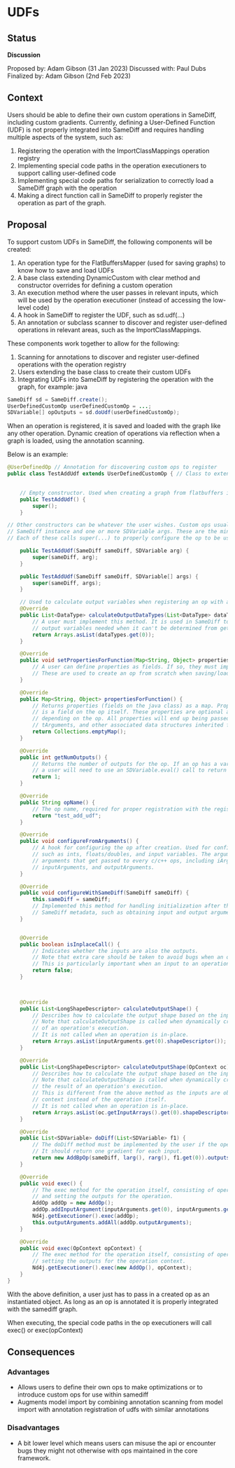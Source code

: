 # UDFs

## Status
**Discussion**

Proposed by: Adam Gibson (31 Jan 2023)
Discussed with: Paul Dubs
Finalized by: Adam Gibson (2nd Feb 2023)


## Context

Users should be able to define their own custom operations in SameDiff, including custom gradients. 
Currently, defining a User-Defined Function (UDF) is not properly integrated into SameDiff and requires handling multiple aspects of the system, such as:

1. Registering the operation with the ImportClassMappings operation registry
2. Implementing special code paths in the operation executioners to support calling user-defined code
3. Implementing special code paths for serialization to correctly load a SameDiff graph with the operation
4. Making a direct function call in SameDiff to properly register the operation as part of the graph.

## Proposal 
To support custom UDFs in SameDiff, the following components will be created:

1. An operation type for the FlatBuffersMapper (used for saving graphs) to know how to save and load UDFs
2. A base class extending DynamicCustom with clear method and constructor overrides for defining a custom operation
3.  An execution method where the user passes in relevant inputs, which will be used by the operation executioner (instead of accessing the low-level code)
4. A hook in SameDiff to register the UDF, such as sd.udf(...)
5. An annotation or subclass scanner to discover and register user-defined operations in relevant areas, such as the ImportClassMappings.

These components work together to allow for the following:

1. Scanning for annotations to discover and register user-defined operations with the operation registry
2. Users extending the base class to create their custom UDFs
3. Integrating UDFs into SameDiff by registering the operation with the graph, for example:
java
```java
SameDiff sd = SameDiff.create();
UserDefinedCustomOp userDefinedCustomOp = ...;
SDVariable[] opOutputs = sd.doUdf(userDefinedCustomOp);
```

When an operation is registered, it is saved and loaded with the graph like any other operation.
Dynamic creation of operations via reflection when a graph is loaded, using the annotation scanning.

Below is an example:
```java
@UserDefinedOp // Annotation for discovering custom ops to register
public class TestAddUdf extends UserDefinedCustomOp { // Class to extend
    

    // Empty constructor. Used when creating a graph from flatbuffers in the underlying { org.nd4j.autodiff.samediff.serde.FlatBuffersMapper}.
    public TestAddUdf() {
        super();
    }

// Other constructors can be whatever the user wishes. Custom ops usually take in a
// SameDiff instance and one or more SDVariable args. These are the minimum components to instantiate an op.
// Each of these calls super(...) to properly configure the op to be used within the SameDiff graph passed in.

    public TestAddUdf(SameDiff sameDiff, SDVariable arg) {
        super(sameDiff, arg);
    }

    public TestAddUdf(SameDiff sameDiff, SDVariable[] args) {
        super(sameDiff, args);
    }

    // Used to calculate output variables when registering an op with a graph.
    @Override
    public List<DataType> calculateOutputDataTypes(List<DataType> dataTypes) {
        // A user must implement this method. It is used in SameDiff to determine the number of 
        // output variables needed when it can't be determined from getNumOutputs().
        return Arrays.asList(dataTypes.get(0));
    }

    @Override
    public void setPropertiesForFunction(Map<String, Object> properties) {
        // A user can define properties as fields. If so, they must implement this method and propertiesForFunction().
        // These are used to create an op from scratch when saving/loading a model.
    }

    @Override
    public Map<String, Object> propertiesForFunction() {
        // Returns properties (fields on the java class) as a map. Properties can be any value that
        // is a field on the op itself. These properties are optional and may not be needed, 
        // depending on the op. All properties will end up being passed to the underlying iArguments, 
        // tArguments, and other associated data structures inherited from DynamicCustomOp.
        return Collections.emptyMap();
    }

    @Override
    public int getNumOutputs() {
        // Returns the number of outputs for the op. If an op has a variable number of outputs, 
        // a user will need to use an SDVariable.eval() call to return an int to determine the number of outputs.
        return 1;
    }

    @Override
    public String opName() {
        // The op name, required for proper registration with the registry.
        return "test_add_udf";
    }

    @Override
    public void configureFromArguments() {
        // A hook for configuring the op after creation. Used for configuration from specified arguments,
        // such as ints, floats/doubles, and input variables. The arguments referenced are the underlying 
        // arguments that get passed to every c/c++ ops, including iArguments, tArguments, dArguments,
        // inputArguments, and outputArguments.
    }

    @Override
    public void configureWithSameDiff(SameDiff sameDiff) {
        this.sameDiff = sameDiff;
        // Implemented this method for handling initialization after the op is created. It initiates values using relevant 
        // SameDiff metadata, such as obtaining input and output argument metadata from SDVariable found as args().
    }


    @Override
    public boolean isInplaceCall() {
        // Indicates whether the inputs are also the outputs.
        // Note that extra care should be taken to avoid bugs when an operation is in-place.
        // This is particularly important when an input to an operation is a view.
        return false;
    }

 

    @Override
    public List<LongShapeDescriptor> calculateOutputShape() {
        // Describes how to calculate the output shape based on the inputs. 
        // Note that calculateOutputShape is called when dynamically creating output arrays to store the result 
        // of an operation's execution. 
        // It is not called when an operation is in-place.
        return Arrays.asList(inputArguments.get(0).shapeDescriptor());
    }

    @Override
    public List<LongShapeDescriptor> calculateOutputShape(OpContext oc) {
        // Describes how to calculate the output shape based on the inputs from the operation context. 
        // Note that calculateOutputShape is called when dynamically creating output arrays to store 
        // the result of an operation's execution. 
        // This is different from the above method as the inputs are obtained from the operation
        // context instead of the operation itself. 
        // It is not called when an operation is in-place.
        return Arrays.asList(oc.getInputArrays().get(0).shapeDescriptor());
    }

    @Override
    public List<SDVariable> doDiff(List<SDVariable> f1) {
        // The doDiff method must be implemented by the user if the operation is to be used for training. 
        // It should return one gradient for each input.
        return new AddBpOp(sameDiff, larg(), rarg(), f1.get(0)).outputs();
    }

    @Override
    public void exec() {
        // The exec method for the operation itself, consisting of operation execution 
        // and setting the outputs for the operation.
        AddOp addOp = new AddOp();
        addOp.addInputArgument(inputArguments.get(0), inputArguments.get(1));
        Nd4j.getExecutioner().exec(addOp);
        this.outputArguments.addAll(addOp.outputArguments);
    }

    @Override
    public void exec(OpContext opContext) {
        // The exec method for the operation itself, consisting of operation execution and 
        // setting the outputs for the operation context.
        Nd4j.getExecutioner().exec(new AddOp(), opContext);
    }
}

```

With the above definition, a user just has to pass in a created op as an instantiated object.
As long as an op is annotated it is properly integrated with the samediff graph.

When executing, the special code paths in the op executioners will call exec() or exec(opContext)



## Consequences

### Advantages

* Allows users to define their own ops to make optimizations or to introduce custom ops
for use within samediff
* Augments model import by combining annotation scanning from model import with 
annotation registration of udfs with similar annotations

### Disadvantages
* A bit lower level which means users can misuse the api or encounter bugs they might not 
otherwise with ops maintained in the core framework.